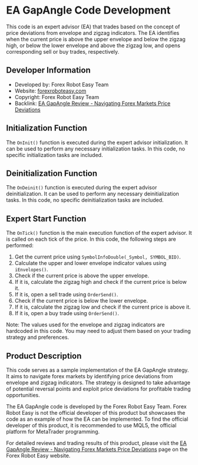 # EA GapAngle Code Development

This code is an expert advisor (EA) that trades based on the concept of price deviations from envelope and zigzag indicators. The EA identifies when the current price is above the upper envelope and below the zigzag high, or below the lower envelope and above the zigzag low, and opens corresponding sell or buy trades, respectively.

## Developer Information

- Developed by: Forex Robot Easy Team
- Website: [forexroboteasy.com](https://forexroboteasy.com)
- Copyright: Forex Robot Easy Team
- Backlink: [EA GapAngle Review - Navigating Forex Markets Price Deviations](https://forexroboteasy.com/forex-robot-review/ea-gapangle-review-navigating-forex-markets-price-deviations/)

## Initialization Function

The `OnInit()` function is executed during the expert advisor initialization. It can be used to perform any necessary initialization tasks. In this code, no specific initialization tasks are included.

## Deinitialization Function

The `OnDeinit()` function is executed during the expert advisor deinitialization. It can be used to perform any necessary deinitialization tasks. In this code, no specific deinitialization tasks are included.

## Expert Start Function

The `OnTick()` function is the main execution function of the expert advisor. It is called on each tick of the price. In this code, the following steps are performed:

1. Get the current price using `SymbolInfoDouble(_Symbol, SYMBOL_BID)`.
2. Calculate the upper and lower envelope indicator values using `iEnvelopes()`.
3. Check if the current price is above the upper envelope.
4. If it is, calculate the zigzag high and check if the current price is below it.
5. If it is, open a sell trade using `OrderSend()`.
6. Check if the current price is below the lower envelope.
7. If it is, calculate the zigzag low and check if the current price is above it.
8. If it is, open a buy trade using `OrderSend()`.

Note: The values used for the envelope and zigzag indicators are hardcoded in this code. You may need to adjust them based on your trading strategy and preferences.

## Product Description

This code serves as a sample implementation of the EA GapAngle strategy. It aims to navigate forex markets by identifying price deviations from envelope and zigzag indicators. The strategy is designed to take advantage of potential reversal points and exploit price deviations for profitable trading opportunities.

The EA GapAngle code is developed by the Forex Robot Easy Team. Forex Robot Easy is not the official developer of this product but showcases the code as an example of how the EA can be implemented. To find the official developer of this product, it is recommended to use MQL5, the official platform for MetaTrader programming.

For detailed reviews and trading results of this product, please visit the [EA GapAngle Review - Navigating Forex Markets Price Deviations](https://forexroboteasy.com/forex-robot-review/ea-gapangle-review-navigating-forex-markets-price-deviations/) page on the Forex Robot Easy website.
